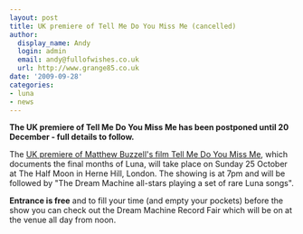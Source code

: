 ```yaml
---
layout: post
title: UK premiere of Tell Me Do You Miss Me (cancelled)
author:
  display_name: Andy
  login: admin
  email: andy@fullofwishes.co.uk
  url: http://www.grange85.co.uk
date: '2009-09-28'
categories:
- luna
- news
---
```

<p><ins datetime="2009-10-23T00:09:29+00:00"><strong>
<p>The UK premiere of Tell Me Do You Miss Me has been postponed until 20 December - full details to follow.</p>
<p></strong> </ins></p>
<p>The <a href="http://www.halfmoonpub.co.uk/index.php?option=com_eventlist&view=details&id=254&Itemid=50">UK premiere of Matthew Buzzell's film Tell Me Do You Miss Me</a>, which documents the final months of Luna, will take place on Sunday 25 October at The Half Moon in Herne Hill, London. The showing is at 7pm and will be followed by "The Dream Machine all-stars playing a set of rare Luna songs".</p>
<p><strong>Entrance is free</strong> and to fill your time (and empty your pockets) before the show you can check out the Dream Machine Record Fair which will be on at the venue all day from noon.</p>
<p><figure class="caption "><figcaption class="caption-text"></figcaption></figure></p>
